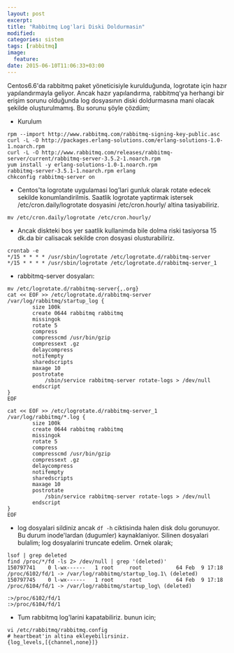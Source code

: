 ```yaml
---
layout: post
excerpt:
title: "Rabbitmq Log'lari Diski Doldurmasin"
modified:
categories: sistem
tags: [rabbitmq]
image:
  feature:
date: 2015-06-10T11:06:33+03:00
---
```


Centos6.6'da rabbitmq paket yöneticisiyle kurulduğunda, logrotate için hazır
yapılandırmayla geliyor. Ancak hazır yapılandırma, rabbitmq'ya herhangi bir
erişim sorunu olduğunda log dosyasının diski doldurmasına mani olacak şekilde
oluşturulmamış. Bu sorunu şöyle çözdüm;

* Kurulum

```
rpm --import http://www.rabbitmq.com/rabbitmq-signing-key-public.asc
curl -L -O http://packages.erlang-solutions.com/erlang-solutions-1.0-1.noarch.rpm
curl -L -O http://www.rabbitmq.com/releases/rabbitmq-server/current/rabbitmq-server-3.5.2-1.noarch.rpm
yum install -y erlang-solutions-1.0-1.noarch.rpm
rabbitmq-server-3.5.1-1.noarch.rpm erlang
chkconfig rabbitmq-server on
```



* Centos'ta logrotate uygulamasi log'lari gunluk olarak rotate edecek sekilde
  konumlandirilmis. Saatlik logrotate yaptirmak istersek
  /etc/cron.daily/logrotate dosyasini /etc/cron.hourly/ altina tasiyabiliriz.

```
mv /etc/cron.daily/logrotate /etc/cron.hourly/ 
```

* Ancak diskteki bos yer saatlik kullanimda bile dolma riski tasiyorsa 15 dk.da
  bir calisacak sekilde cron dosyasi olusturabiliriz.

```
crontab -e
*/15 * * * * /usr/sbin/logrotate /etc/logrotate.d/rabbitmq-server
*/15 * * * * /usr/sbin/logrotate /etc/logrotate.d/rabbitmq-server_1
```

* rabbitmq-server dosyaları:

```
mv /etc/logrotate.d/rabbitmq-server{,.org}
cat << EOF >> /etc/logrotate.d/rabbitmq-server
/var/log/rabbitmq/startup_log {
        size 100k
        create 0644 rabbitmq rabbitmq
        missingok
        rotate 5
        compress
        compresscmd /usr/bin/gzip
        compressext .gz
        delaycompress
        notifempty
        sharedscripts
        maxage 10
        postrotate
            /sbin/service rabbitmq-server rotate-logs > /dev/null
        endscript
}
EOF
```
```
cat << EOF >> /etc/logrotate.d/rabbitmq-server_1
/var/log/rabbitmq/*.log {
        size 100k
        create 0644 rabbitmq rabbitmq
        missingok
        rotate 5
        compress
        compresscmd /usr/bin/gzip
        compressext .gz
        delaycompress
        notifempty
        sharedscripts
        maxage 10
        postrotate
            /sbin/service rabbitmq-server rotate-logs > /dev/null
        endscript
}
EOF
```

* log dosyalari sildiniz ancak `df -h` ciktisinda halen disk dolu gorunuyor. Bu
  durum inode'lardan (dugumler) kaynaklaniyor. Silinen dosyalari bulalim; log
  dosyalarini truncate edelim. Ornek olarak;

```
lsof | grep deleted
find /proc/*/fd -ls 2> /dev/null | grep '(deleted)'
150797741    0 l-wx------   1 root     root           64 Feb  9 17:18 /proc/6102/fd/1 -> /var/log/rabbitmq/startup_log.1\ (deleted)
150797745    0 l-wx------   1 root     root           64 Feb  9 17:18 /proc/6104/fd/1 -> /var/log/rabbitmq/startup_log\ (deleted)

:>/proc/6102/fd/1
:>/proc/6104/fd/1
```

* Tum rabbitmq log'larini kapatabiliriz. bunun icin;

```
vi /etc/rabbitmq/rabbitmq.config
# heartbeat'in altina ekleyebilirsiniz.
{log_levels,[{channel,none}]}
```
